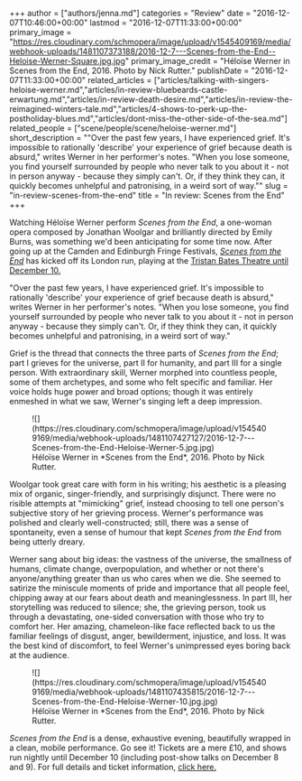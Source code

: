 +++
author = ["authors/jenna.md"]
categories = "Review"
date = "2016-12-07T10:46:00+00:00"
lastmod = "2016-12-07T11:33:00+00:00"
primary_image = "https://res.cloudinary.com/schmopera/image/upload/v1545409169/media/webhook-uploads/1481107373188/2016-12-7---Scenes-from-the-End--Heloise-Werner-Square.jpg.jpg"
primary_image_credit = "Héloïse Werner in Scenes from the End, 2016. Photo by Nick Rutter."
publishDate = "2016-12-07T11:33:00+00:00"
related_articles = ["articles/talking-with-singers-heloise-werner.md","articles/in-review-bluebeards-castle-erwartung.md","articles/in-review-death-desire.md","articles/in-review-the-reimagined-winters-tale.md","articles/4-shows-to-perk-up-the-postholiday-blues.md","articles/dont-miss-the-other-side-of-the-sea.md"]
related_people = ["scene/people/scene/heloise-werner.md"]
short_description = "&quot;Over the past few years, I have experienced grief. It&#039;s impossible to rationally &#039;describe&#039; your experience of grief because death is absurd,&quot; writes Werner in her performer&#039;s notes. &quot;When you lose someone, you find yourself surrounded by people who never talk to you about it - not in person anyway - because they simply can&#039;t. Or, if they think they can, it quickly becomes unhelpful and patronising, in a weird sort of way.&quot;"
slug = "in-review-scenes-from-the-end"
title = "In review: Scenes from the End"
+++

Watching Héloïse Werner perform *Scenes from the End*, a one-woman opera composed by Jonathan Woolgar and brilliantly directed by Emily Burns, was something we'd been anticipating for some time now. After going up at the Camden and Edinburgh Fringe Festivals, [*Scenes from the End*](https://www.tristanbatestheatre.co.uk/whats-on/scenes-from-the-end) has kicked off its London run, playing at the [Tristan Bates Theatre until December 10.](https://www.tristanbatestheatre.co.uk/whats-on/scenes-from-the-end)

"Over the past few years, I have experienced grief. It's impossible to rationally 'describe' your experience of grief because death is absurd," writes Werner in her performer's notes. "When you lose someone, you find yourself surrounded by people who never talk to you about it - not in person anyway - because they simply can't. Or, if they think they can, it quickly becomes unhelpful and patronising, in a weird sort of way."

Grief is the thread that connects the three parts of *Scenes from the End*; part I grieves for the universe, part II for humanity, and part III for a single person. With extraordinary skill, Werner morphed into countless people, some of them archetypes, and some who felt specific and familiar. Her voice holds huge power and broad options; though it was entirely enmeshed in what we saw, Werner's singing left a deep impression.

<figure data-type="image">![](https://res.cloudinary.com/schmopera/image/upload/v1545409169/media/webhook-uploads/1481107427127/2016-12-7---Scenes-from-the-End-Heloise-Werner-5.jpg.jpg)
<figcaption>Héloïse Werner in *Scenes from the End*, 2016. Photo by Nick Rutter.</figcaption>
</figure>

Woolgar took great care with form in his writing; his aesthetic is a pleasing mix of organic, singer-friendly, and surprisingly disjunct. There were no risible attempts at "mimicking" grief, instead choosing to tell one person's subjective story of her grieving process. Werner's performance was polished and clearly well-constructed; still, there was a sense of spontaneity, even a sense of humour that kept *Scenes from the End* from being utterly dreary.

Werner sang about big ideas: the vastness of the universe, the smallness of humans, climate change, overpopulation, and whether or not there's anyone/anything greater than us who cares when we die. She seemed to satirize the miniscule moments of pride and importance that all people feel, chipping away at our fears about death and meaninglessness. In part III, her storytelling was reduced to silence; she, the grieving person, took us through a devastating, one-sided conversation with those who try to comfort her. Her amazing, chameleon-like face reflected back to us the familiar feelings of disgust, anger, bewilderment, injustice, and loss. It was the best kind of discomfort, to feel Werner's unimpressed eyes boring back at the audience.

<figure data-type="image">![](https://res.cloudinary.com/schmopera/image/upload/v1545409169/media/webhook-uploads/1481107435815/2016-12-7---Scenes-from-the-End-Heloise-Werner-10.jpg.jpg)
<figcaption>Héloïse Werner in *Scenes from the End*, 2016. Photo by Nick Rutter.</figcaption>
</figure>

*Scenes from the End* is a dense, exhaustive evening, beautifully wrapped in a clean, mobile performance. Go see it! Tickets are a mere £10, and shows run nightly until December 10 (including post-show talks on December 8 and 9). For full details and ticket information, [click here.](https://www.tristanbatestheatre.co.uk/whats-on/scenes-from-the-end)
